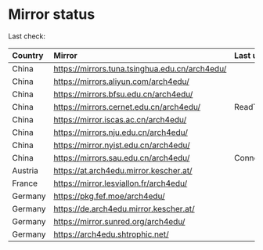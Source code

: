 <script src="./time.js"></script>
# Mirror status
Last check: <script type="text/javascript">localize(1750591172.6825256);</script>

|Country|Mirror|Last update|
|:------|:-----|:----------|
|China|https://mirrors.tuna.tsinghua.edu.cn/arch4edu/|<script type="text/javascript">localize(1750574662);</script>|
|China|https://mirrors.aliyun.com/arch4edu/|<script type="text/javascript">localize(1750531440);</script>|
|China|https://mirrors.bfsu.edu.cn/arch4edu/|<script type="text/javascript">localize(1750531440);</script>|
|China|https://mirrors.cernet.edu.cn/arch4edu/|ReadTimeout|
|China|https://mirror.iscas.ac.cn/arch4edu/|<script type="text/javascript">localize(1750531440);</script>|
|China|https://mirrors.nju.edu.cn/arch4edu/|<script type="text/javascript">localize(1750488260);</script>|
|China|https://mirror.nyist.edu.cn/arch4edu/|<script type="text/javascript">localize(1750531440);</script>|
|China|https://mirrors.sau.edu.cn/arch4edu/|ConnectionError|
|Austria|https://at.arch4edu.mirror.kescher.at/|<script type="text/javascript">localize(1750531440);</script>|
|France|https://mirror.lesviallon.fr/arch4edu/|<script type="text/javascript">localize(1750531440);</script>|
|Germany|https://pkg.fef.moe/arch4edu/|<script type="text/javascript">localize(1750531440);</script>|
|Germany|https://de.arch4edu.mirror.kescher.at/|<script type="text/javascript">localize(1750531440);</script>|
|Germany|https://mirror.sunred.org/arch4edu/|<script type="text/javascript">localize(1750531440);</script>|
|Germany|https://arch4edu.shtrophic.net/|<script type="text/javascript">localize(1750531440);</script>|

<script src="./tablefilter/tablefilter.js"></script>
<script src="./table.js"></script>